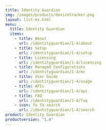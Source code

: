 ```yaml
---
title: Identity Guardian
img: /images/products/devicetracker.png
layout: list-mx.html
menu:
  title: Identity Guardian
  items:
    - title: About
      url: /identityguardian/1-4/about
    - title: Setup
      url: /identityguardian/1-4/setup
    - title: Licensing
      url: /identityguardian/1-4/licensing
    - title: Managed Configurations
      url: /identityguardian/1-4/mc
    - title: User Guide
      url: /identityguardian/1-4/usage
    - title: APIs
      url: /identityguardian/1-4/api
    - title: FAQ
      url: /identityguardian/1-4/faq
    - icon: fa fa-search
      url: /identityguardian/1-4/search
product: Identity Guardian
productversion: "1.4"
---
```

